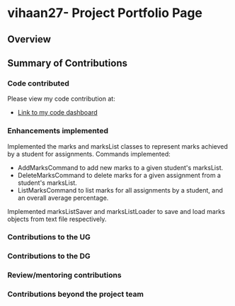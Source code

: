 # vihaan27- Project Portfolio Page

## Overview

## Summary of Contributions
### Code contributed
Please view my code contribution at:
- [Link to my code dashboard](#https://nus-cs2113-ay2425s2.github.io/tp-dashboard/?search=vihaan27&breakdown=true)

### Enhancements implemented
Implemented the marks and marksList classes to represent marks achieved by a student for assignments.
Commands implemented:
* AddMarksCommand to add new marks to a given student's marksList.
* DeleteMarksCommand to delete marks for a given assignment from a student's marksList.
* ListMarksCommand to list marks for all assignments by a student, and an overall average percentage.

Implemented marksListSaver and marksListLoader to save and load marks objects from text file respectively.

### Contributions to the UG

### Contributions to the DG

### Review/mentoring contributions

### Contributions beyond the project team